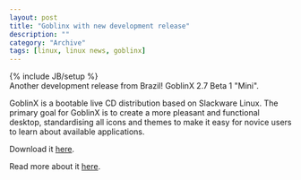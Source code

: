 ```yaml
--- 
layout: post 
title: "Goblinx with new development release"
description: ""
category: "Archive"
tags: [linux, linux news, goblinx]
---
```

{% include JB/setup %}  
Another development release from Brazil! GoblinX 2.7 Beta 1 "Mini".

GoblinX is a bootable live CD distribution based on Slackware Linux. The primary goal for GoblinX is to create a more pleasant and functional desktop, standardising all icons and themes to make it easy for novice users to learn about available applications.

Download it <a href="http://www.goblinx.com.br/en/downloads.htm">here</a>.

Read more about it <a href=" http://www.goblinx.com.br/">here</a>.
